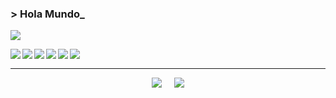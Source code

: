 ### > Hola Mundo_ 
![](https://visitor-badge.glitch.me/badge?page_id=RicardoValladares)

<a href="http://multiplataformaprogramacion.blogspot.com/">
  <img align="left" src="https://img.shields.io/badge/blogger-%23FFC300.svg?&style=for-the-badge&logo=blogger&logoColor=white" />
</a>
<a href="https://gitlab.com/RicardoValladares">
  <img align="left" src="https://img.shields.io/badge/gitlab-%23D35400.svg?&style=for-the-badge&logo=gitlab&logoColor=white" />
</a>
<a href="https://www.facebook.com/Ryck.1992/">
  <img align="left" src="https://img.shields.io/badge/facebook-%230077B5.svg?&style=for-the-badge&logo=facebook&logoColor=white" />
</a>
<a href="https://www.youtube.com/user/SuperValladares">
  <img align="left" src="https://img.shields.io/badge/youtube-%23FF0000.svg?&style=for-the-badge&logo=youtube&logoColor=white" />
</a>
<a href="https://www.instagram.com/ryck.1992/">
  <img align="left" src="https://img.shields.io/badge/instagram-%23FFC0CB.svg?&style=for-the-badge&logo=instagram&logoColor=white" />
</a>
<a href="https://twitter.com/Ricardo01493096">
  <img align="left" src="https://img.shields.io/badge/twitter-%230080FF.svg?&style=for-the-badge&logo=twitter&logoColor=white" />
</a>
<br><hr>


<p align = "center">
  <img src = "https://github-readme-stats.vercel.app/api/top-langs/?username=RicardoValladares&hide=html,css&theme=tokyonight">
  &nbsp; &nbsp;
  <img  src = "https://github-readme-stats.vercel.app/api?username=RicardoValladares&show_icons=true&theme=tokyonight&line_height=27">
</p>
